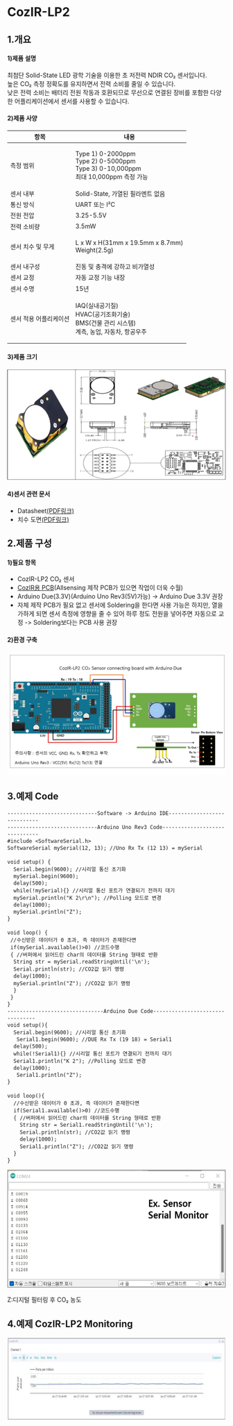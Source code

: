# CozIR-LP2

## 1.개요

#### 1)제품 설명

최첨단 Solid-State LED 광학 기술을 이용한 초 저전력 NDIR CO₂ 센서입니다.\
높은 CO₂ 측정 정확도를 유지하면서 전력 소비를 줄일 수 있습니다.\
낮은 전력 소비는 배터리 전원 작동과 호환되므로 무선으로 연결된 장비를 포함한 다양한 어플리케이션에서 센서를 사용할 수 있습니다.

#### 2)제품 사양

| 항목           | 내용                                                                                         |
| ------------ | ------------------------------------------------------------------------------------------ |
| 측정 범위        | <p>Type 1) 0-2000ppm<br>Type 2) 0-5000ppm<br>Type 3) 0-10,000ppm<br>최대 10,000ppm 측정 가능</p> |
| 센서 내부        | Solid-State, 가열된 필라멘트 없음                                                                   |
| 통신 방식        | UART 또는 I²C                                                                                |
| 전원 전압        | 3.25-5.5V                                                                                  |
| 전력 소비량       | 3.5mW                                                                                      |
| 센서 치수 및 무게   | <p>L x W x H(31mm x 19.5mm x 8.7mm)<br>Weight(2.5g)</p>                                    |
| 센서 내구성       | 진동 및 충격에 강하고 비가열성                                                                          |
| 센서 교정        | 자동 교정 기능 내장                                                                                |
| 센서 수명        | 15년                                                                                        |
| 센서 적용 어플리케이션 | <p>IAQ(실내공기질)<br>HVAC(공기조화기술)<br>BMS(건물 관리 시스템)<br>계측, 농업, 자동차, 항공우주</p>                   |

#### 3)제품 크기

![](<../../.gitbook/assets/센서 그림 (1).jpg>)

#### 4)센서 관련 문서

* Datasheet[(PDF링크)](https://cdn.shopify.com/s/files/1/0019/5952/files/CozIR-LP2\_Data\_Sheet\_Rev\_4.10.pdf)
* 치수 도면[(PDF링크)](https://cdn.shopify.com/s/files/1/0019/5952/files/Mechanical\_Diagram\_-\_CozIR-LP2-CO2Meter.pdf)

## 2.제품 구성

#### 1)필요 항목

* CozIR-LP2 CO₂ 센서
* [CozIR용 PCB](https://www.allsensing.com/product/detail.html?product\_no=1171\&cate\_no=65\&display\_group=1)(Allsensing 제작 PCB가 있으면 작업이 더욱 수월)
* Arduino Due(3.3V)(Arduino Uno Rev3(5V)가능) -> Arduino Due 3.3V 권장
* 자체 제작 PCB가 필요 없고 센서에 Soldering을 한다면 사용 가능은 하지만, 열을 가하게 되면 센서 측정에 영향을 줄 수 있어 하루 정도 전원을 넣어주면 자동으로 교정 -> Soldering보다는 PCB 사용 권장

#### 2)환경 구축

![](<../../.gitbook/assets/CozIR LP2 Sensor with connecting arduino due (2).jpg>)

## 3.예제 Code

```arduino
-----------------------------Software -> Arduino IDE----------------------------
-----------------------------Arduino Uno Rev3 Code------------------------------
#include <SoftwareSerial.h>
SoftwareSerial mySerial(12, 13); //Uno Rx Tx (12 13) = mySerial

void setup() {
  Serial.begin(9600); //시리얼 통신 초기화
  mySerial.begin(9600); 
  delay(500); 
  while(!mySerial){} //시리얼 통신 포트가 연결되기 전까지 대기
  mySerial.println("K 2\r\n"); //Polling 모드로 변경
  delay(1000);
  mySerial.println("Z");
}                              

void loop() {
 //수신받은 데이터가 0 초과, 즉 데이터가 존재한다면
 if(mySerial.available()>0) //코드수행
 { //버퍼에서 읽어드린 char의 데이터를 String 형태로 반환
  String str = mySerial.readStringUntil('\n'); 
  Serial.println(str); //CO2값 읽기 명령
  delay(1000);  
  mySerial.println("Z"); //CO2값 읽기 명령
  }
 }
}
-------------------------------Arduino Due Code--------------------------------
void setup(){
  Serial.begin(9600); //시리얼 통신 초기화
   Serial1.begin(9600); //DUE Rx Tx (19 18) = Serial1
  delay(500); 
  while(!Serial1){} //시리얼 통신 포트가 연결되기 전까지 대기
  Serial1.println("K 2"); //Polling 모드로 변경     
  delay(1000);
   Serial1.println("Z"); 
}

void loop(){
  //수신받은 데이터가 0 초과, 즉 데이터가 존재한다면
  if(Serial1.available()>0) //코드수행
  { //버퍼에서 읽어드린 char의 데이터를 String 형태로 반환
    String str = Serial1.readStringUntil('\n');
    Serial.println(str); //CO2값 읽기 명령
    delay(1000); 
    Serial1.println("Z"); //CO2값 읽기 명령
  }
}
```

![](<../../.gitbook/assets/uno serial monitor.jpg>)

Z:디지털 필터링 후 CO₂ 농도

## 4.예제 CozIR-LP2 Monitoring

<a href = "https://cayenne.mydevices.com/shared/61f0f1f73916a44bc3a05ab2" target="_blank">
<img src = "../../.gitbook/assets/live graph2.jpg" width = "700" height = "191">
</a>
